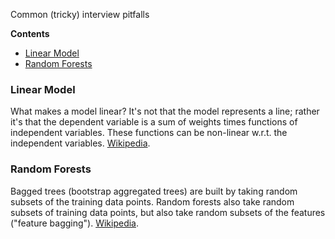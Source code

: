 Common (tricky) interview pitfalls

**Contents**

- [Linear Model](#linear-model)
- [Random Forests](#random-forests)

### Linear Model

What makes a model linear?  It's not that the model represents a line;
rather it's that the dependent variable is a sum of weights times functions of independent variables.
These functions can be non-linear w.r.t. the independent variables.
[Wikipedia](https://en.wikipedia.org/wiki/Linear_model#Linear_regression_models).

### Random Forests

Bagged trees (bootstrap aggregated trees) are built by taking random subsets of the training data points.
Random forests also take random subsets of training data points, but also take random subsets of the features
("feature bagging"). [Wikipedia](https://en.wikipedia.org/wiki/Random_forest).
